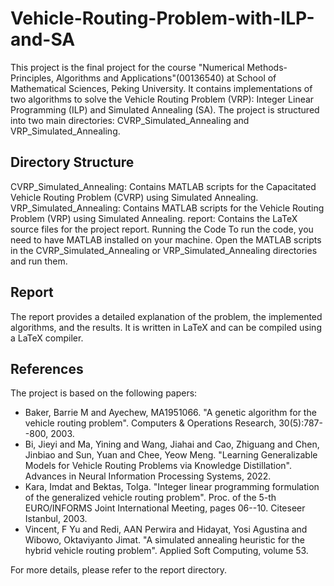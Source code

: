 # Vehicle-Routing-Problem-with-ILP-and-SA

This project is the final project for the course "Numerical Methods-Principles, Algorithms and Applications"(00136540) at School of Mathematical Sciences, Peking University. It contains implementations of two algorithms to solve the Vehicle Routing Problem (VRP): Integer Linear Programming (ILP) and Simulated Annealing (SA). The project is structured into two main directories: CVRP_Simulated_Annealing and VRP_Simulated_Annealing.

## Directory Structure
CVRP_Simulated_Annealing: Contains MATLAB scripts for the Capacitated Vehicle Routing Problem (CVRP) using Simulated Annealing.
VRP_Simulated_Annealing: Contains MATLAB scripts for the Vehicle Routing Problem (VRP) using Simulated Annealing.
report: Contains the LaTeX source files for the project report.
Running the Code
To run the code, you need to have MATLAB installed on your machine. Open the MATLAB scripts in the CVRP_Simulated_Annealing or VRP_Simulated_Annealing directories and run them.

## Report
The report provides a detailed explanation of the problem, the implemented algorithms, and the results. It is written in LaTeX and can be compiled using a LaTeX compiler.

## References
The project is based on the following papers:

- Baker, Barrie M and Ayechew, MA1951066. "A genetic algorithm for the vehicle routing problem". Computers & Operations Research, 30(5):787--800, 2003.
- Bi, Jieyi and Ma, Yining and Wang, Jiahai and Cao, Zhiguang and Chen, Jinbiao and Sun, Yuan and Chee, Yeow Meng. "Learning Generalizable Models for Vehicle Routing Problems via Knowledge Distillation". Advances in Neural Information Processing Systems, 2022.
- Kara, Imdat and Bektas, Tolga. "Integer linear programming formulation of the generalized vehicle routing problem". Proc. of the 5-th EURO/INFORMS Joint International Meeting, pages 06--10. Citeseer Istanbul, 2003.
- Vincent, F Yu and Redi, AAN Perwira and Hidayat, Yosi Agustina and Wibowo, Oktaviyanto Jimat. "A simulated annealing heuristic for the hybrid vehicle routing problem". Applied Soft Computing, volume 53.

For more details, please refer to the report directory.